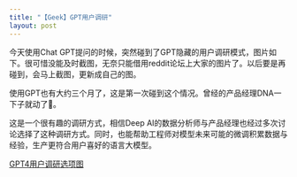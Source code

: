 ```yaml
---
title: "【Geek】GPT用户调研"
layout: post
---
```


今天使用Chat GPT提问的时候，突然碰到了GPT隐藏的用户调研模式，图片如下。很可惜没能及时截图，无奈只能借用reddit论坛上大家的图片了。以后要是再碰到，会马上截图，更新成自己的图。

<!--more-->

使用GPT也有大约三个月了，这是第一次碰到这个情况。曾经的产品经理DNA一下子就动了🤣。

这是一个很有趣的调研方式，相信Deep AI的数据分析师与产品经理也经过多次讨论选择了这种调研方式。同时，也能帮助工程师对模型未来可能的微调积累数据与经验，生产更符合用户喜好的语言大模型。

[GPT4用户调研选项图](https://www.reddit.com/media?url=https%3A%2F%2Fi.redd.it%2Fwell-i-would-prefer-chatgpt-to-complete-my-task-v0-twi1xbdhp2rb1.png%3Fs%3Dad7c77370d2ff8f95a0df94c738c42e6b878c404)
